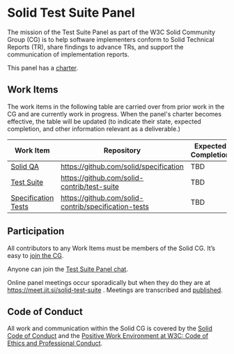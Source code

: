 # Solid Test Suite Panel

The mission of the Test Suite Panel as part of the W3C Solid Community Group (CG) is to help software implementers conform to Solid Technical Reports (TR), share findings to advance TRs, and support the communication of implementation reports.

This panel has a [charter](https://github.com/solid/process/blob/main/test-suite-panel-charter.md).

## Work Items

The work items in the following table are carried over from prior work in the CG and are currently work in progress. When the panel's charter becomes effective, the table will be updated (to indicate their state, expected completion, and other information relevant as a deliverable.)

|Work Item|Repository|Expected Completion|
|-|-|-|
|[Solid QA](https://solidproject.org/ED/qa)|https://github.com/solid/specification|TBD|
|[Test Suite](https://github.com/solid-contrib/test-suite)|https://github.com/solid-contrib/test-suite|TBD|
|[Specification Tests](https://solid-contrib.github.io/specification-tests/)|https://github.com/solid-contrib/specification-tests|TBD|


## Participation

All contributors to any Work Items must be members of the Solid CG. It’s easy to [join the CG](https://www.w3.org/community/solid/join).

Anyone can join the [Test Suite Panel chat](https://gitter.im/solid/test-suite).

Online panel meetings occur sporadically but when they do they are at https://meet.jit.si/solid-test-suite . Meetings are transcribed and [published](https://github.com/solid/test-suite-panel/tree/main/meetings/).

## Code of Conduct

All work and communication within the Solid CG is covered by the [Solid Code of Conduct](https://github.com/solid/process/blob/main/code-of-conduct.md) and the [Positive Work Environment at W3C: Code of Ethics and Professional Conduct](https://www.w3.org/Consortium/cepc/).
